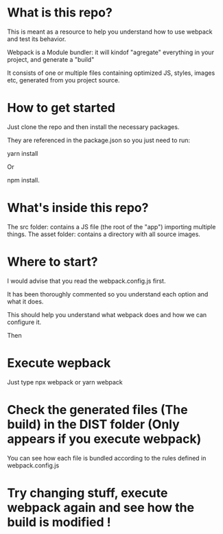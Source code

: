 # What is this repo?

This is meant as a resource to help you understand how to use webpack and test its behavior. 

Webpack is a Module bundler: it will kindof "agregate" everything in your project, and generate a "build"

It consists of one or multiple files containing optimized JS, styles, images etc, generated from you project source.

# How to get started

Just clone the repo and then install the necessary packages.

They are referenced in the package.json so you just need to run:

yarn install

Or 

npm install.

# What's inside this repo?

The src folder: contains a JS file (the root of the "app") importing multiple things.
The asset folder: contains a directory with all source images.

# Where to start?

I would advise that you read the webpack.config.js first.

It has been thoroughly commented so you understand each option and what it does. 

This should help you understand what webpack does and how we can configure it.

Then

# Execute wepback

Just type npx webpack or yarn webpack

# Check the generated files (The build) in the DIST folder (Only appears if you execute webpack)

You can see how each file is bundled according to the rules defined in webpack.config.js

# Try changing stuff, execute webpack again and see how the build is modified !
